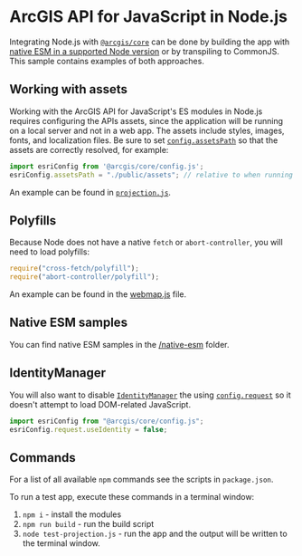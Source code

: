 # ArcGIS API for JavaScript in Node.js

Integrating Node.js with [`@arcgis/core`](https://www.npmjs.com/package/@arcgis/core) can be done by building the app with [native ESM in a supported Node version](https://nodejs.org/dist/latest-v14.x/docs/api/esm.html) or by transpiling to CommonJS. This sample contains examples of both approaches.

## Working with assets

Working with the ArcGIS API for JavaScript's ES modules in Node.js requires configuring the APIs assets, since the application will be running on a local server and not in a web app. The assets include styles, images, fonts, and localization files. Be sure to set [`config.assetsPath`](https://developers.arcgis.com/javascript/latest/api-reference/esri-config.html#assetsPath) so that the assets are correctly resolved, for example:

```js
import esriConfig from '@arcgis/core/config.js';
esriConfig.assetsPath = "./public/assets"; // relative to when running in root
```

An example can be found in [`projection.js`](https://github.com/Esri/jsapi-resources/blob/master/esm-samples/jsapi-node/src/projection.js#L6).

## Polyfills

Because Node does not have a native `fetch` or `abort-controller`, you will need to load polyfills:

```js
require("cross-fetch/polyfill");
require("abort-controller/polyfill");
```

An example can be found in the [webmap.js](https://github.com/Esri/jsapi-resources/blob/master/esm-samples/jsapi-node/webmap.js#L4-L5) file.

## Native ESM samples

You can find native ESM samples in the [/native-esm](./native-esm) folder.

## IdentityManager

You will also want to disable [`IdentityManager`](https://developers.arcgis.com/javascript/latest/api-reference/esri-identity-IdentityManager.html) the using [`config.request`](https://developers.arcgis.com/javascript/latest/api-reference/esri-config.html#request) so it doesn't attempt to load DOM-related JavaScript.

```js
import esriConfig from "@arcgis/core/config.js";
esriConfig.request.useIdentity = false;
```

## Commands

For a list of all available `npm` commands see the scripts in `package.json`. 

To run a test app, execute these commands in a terminal window:
1. `npm i` - install the modules
2. `npm run build` - run the build script
3. `node test-projection.js` - run the app and the output will be written to the terminal window.
